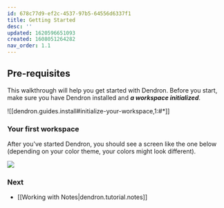 ```yaml
---
id: 678c77d9-ef2c-4537-97b5-64556d6337f1
title: Getting Started
desc: ''
updated: 1620596651093
created: 1608051264282
nav_order: 1.1
---
```



## Pre-requisites

This walkthrough will help you get started with Dendron. Before you start, make sure you have Dendron installed and **_a workspace initialized_**. 

![[dendron.guides.install#initialize-your-workspace,1:#*]]

### Your first workspace

After you've started Dendron, you should see a screen like the one below (depending on your color theme, your colors might look different).

![](https://foundation-prod-assetspublic53c57cce-8cpvgjldwysl.s3-us-west-2.amazonaws.com/assets/images/quickstart.workspace.jpg)


### Next
- [[Working with Notes|dendron.tutorial.notes]]
